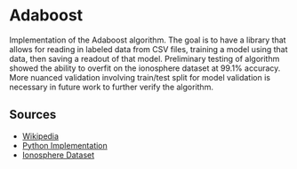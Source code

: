 # Adaboost
Implementation of the Adaboost algorithm. The goal is to have a library that allows for reading in labeled data from CSV files, training a model using that data, then saving a readout of that model. Preliminary testing of algorithm showed the ability to overfit on the ionosphere dataset at 99.1% accuracy. More nuanced validation involving train/test split for model validation is necessary in future work to further verify the algorithm.

## Sources
- [Wikipedia](https://en.wikipedia.org/wiki/AdaBoost)
- [Python Implementation](https://medium.com/analytics-vidhya/implementing-an-adaboost-classifier-from-scratch-e30ef86e9f1b)
- [Ionosphere Dataset](https://archive.ics.uci.edu/ml/datasets/Ionosphere)
